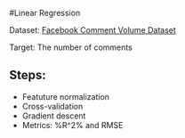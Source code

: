 #Linear Regression 

Dataset:  [Facebook Comment Volume Dataset](https://archive.ics.uci.edu/ml/datasets/Facebook+Comment+Volume+Dataset)

Target: The number of comments 

## Steps:
* Featuture normalization
* Cross-validation 
* Gradient descent
* Metrics: %R^2% and RMSE
